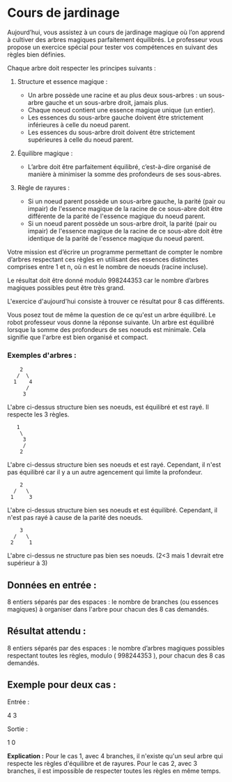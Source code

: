 # Cours de jardinage

Aujourd’hui, vous assistez à un cours de jardinage magique où l’on apprend à cultiver des arbres magiques parfaitement équilibrés. Le professeur vous propose un exercice spécial pour tester vos compétences en suivant des règles bien définies.

Chaque arbre doit respecter les principes suivants :

1. Structure et essence magique :

    * Un arbre possède une racine et au plus deux sous-arbres : un sous-arbre gauche et un sous-arbre droit, jamais plus.
    * Chaque noeud contient une essence magique unique (un entier).
    * Les essences du sous-arbre gauche doivent être strictement inférieures à celle du noeud parent.
    * Les essences du sous-arbre droit doivent être strictement supérieures à celle du noeud parent.

2. Équilibre magique :

    * L’arbre doit être parfaitement équilibré, c’est-à-dire organisé de manière à minimiser la somme des profondeurs de ses sous-abres.

3. Règle de rayures :

    * Si un noeud parent possède un sous-arbre gauche, la parité (pair ou impair) de l'essence magique de la racine de ce sous-abre doit être différente de la parité de l'essence magique du noeud parent.
    * Si un noeud parent possède un sous-arbre droit, la parité (pair ou impair) de l'essence magique de la racine de ce sous-abre doit être identique de la parité de l'essence magique du noeud parent.

Votre mission est d’écrire un programme permettant de compter le nombre d’arbres respectant ces règles en utilisant des essences distinctes comprises entre 1 et n, où n est le nombre de noeuds (racine incluse).

Le résultat doit être donné modulo 998244353 car le nombre d’arbres magiques possibles peut être très grand.

L'exercice d'aujourd'hui consiste à trouver ce résultat pour 8 cas différents.

Vous posez tout de même la question de ce qu'est un arbre équilibré. Le robot professeur vous donne la réponse suivante. Un arbre est équilibré lorsque la somme des profondeurs de ses noeuds est minimale. Cela signifie que l'arbre est bien organisé et compact.

### Exemples d'arbres :

        2
       /  \  
      1    4
          /
         3

L'abre ci-dessus structure bien ses noeuds, est équilibré et est rayé. Il respecte les 3 règles.

       1
        \
         3
         /
        2  

L'abre ci-dessus structure bien ses noeuds et est rayé. Cependant, il n'est pas équilibré car il y a un autre agencement qui limite la profondeur.

        2
      /   \  
     1     3

L'abre ci-dessus structure bien ses noeuds et est équilibré. Cependant, il n'est pas rayé à cause de la parité des noeuds.

        3
      /   \  
     2     1

L'abre ci-dessus ne structure pas bien ses noeuds. (2<3 mais 1 devrait etre supérieur à 3)

## Données en entrée :

8 entiers séparés par des espaces : le nombre de branches (ou essences magiques) à organiser dans l'arbre pour chacun des 8 cas demandés.

## Résultat attendu :

8 entiers séparés par des espaces : le nombre d’arbres magiques possibles respectant toutes les règles, modulo ( 998244353 ), pour chacun des 8 cas demandés.

## Exemple pour deux cas :

Entrée :

4 3

Sortie :

1 0

**Explication :** Pour le cas 1, avec 4 branches, il n'existe qu'un seul arbre qui respecte les règles d'équilibre et de rayures. Pour le cas 2, avec 3 branches, il est impossible de respecter toutes les règles en même temps.